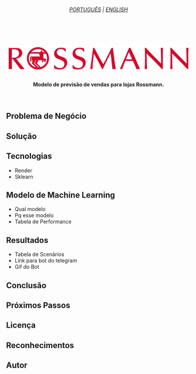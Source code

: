 <!-- # Rossman Sales

Esse repositório contém os arquivos criados no curso DS em produção da Comunidade DS.

# Base de Dados

Aqui você pode encontrar os arquivos utilizados nos exercícios do curso:

(Arquivos CSV)[https://www.kaggle.com/competitions/rossmann-store-sales/data] -->

<!--- LANGUAGE --->
<h6 align="center"><a href="/README.md">PORTUGUÊS</a> | <a href="/README_en.md">ENGLISH</a>
</h6>
<br>

<h1 align="center">
    <img alt="Rossmann" src="./docs/img/logo.png" />
</h1>

<h4>
<p align="center">Modelo de previsão de vendas para lojas Rossmann.</p>
</h4>
<br>

## Problema de Negócio

## Solução

## Tecnologias
- Render
- Sklearn

## Modelo de Machine Learning
- Qual modelo
- Pq esse modelo
- Tabela de Performance

## Resultados
- Tabela de Scenários
- Link para bot do telegram
- Gif do Bot

## Conclusão

## Próximos Passos

## Licença

## Reconhecimentos

## Autor